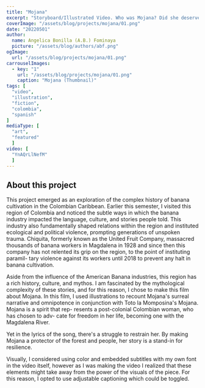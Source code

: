 ```yaml
---
title: "Mojana"
excerpt: "Storyboard/Illustrated Video. Who was Mojana? Did she deserve it?"
coverImage: "/assets/blog/projects/mojana/01.png"
date: "20220501"
author:
  name: Angelica Bonilla (A.B.) Fominaya
  picture: "/assets/blog/authors/abf.png"
ogImage:
  url: "/assets/blog/projects/mojana/01.png"
carrouselImages:
  - key: "1"
    url: "/assets/blog/projects/mojana/01.png"
    caption: "Mojana (Thumbnail)"
tags: [
  "video",
  "illustration",
  "fiction",
  "colombia",
  "spanish"
]
mediaType: [
  "art",
  "featured"
  ]
video: [
  "YnAQrLlNefM"
  ]
---
```

## About this project
This project emerged as an exploration of the complex history of banana 
cultivation in the Colombian Caribbean. Earlier this semester, I visited 
this region of Colombia and noticed the subtle ways
in which the banana industry impacted the language, culture, and
stories people told. This industry also fundamentally shaped relations
within the region and instituted ecological and political violence,
prompting generations of unspoken trauma. Chiquita, formerly
known as the United Fruit Company, massacred thousands of banana
workers in Magdalena in 1928 and since then this company has not
relented its grip on the region, to the point of instituting paramil-
tary violence against its workers until 2018 to prevent any halt in
banana cultivation.


Aside from the influence of the American Banana industries, this
region has a rich history, culture, and mythos. I am fascinated by the
mythological complexity of these stories, and for this reason, I chose
to make this film about Mojana. In this film, I used illustrations to
recount Mojana's surreal narrative and omnipotence in conjunction
with Toto la Momposina's Mojana. Mojana is a spirit that rep-
resents a post-colonial Colombian woman, who has chosen to adv-
cate for freedom in her life, becoming one with the Magdalena River.


Yet in the lyrics of the song, there's a struggle to restrain her. By
making Mojana a protector of the forest and people, her story is a
stand-in for resilience.


Visually, I considered using color and embedded subtitles with my own
font in the video itself, however as I was making the video I realized
that these elements might take away from the power of the visuals
of the piece. For this reason, I opted to use adjustable captioning
which could be toggled.